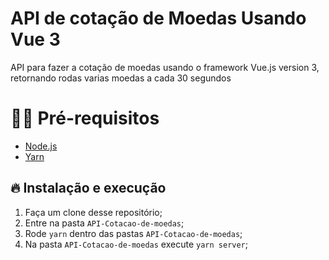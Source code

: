 # API de cotação de Moedas Usando Vue 3 
API para fazer a cotação de moedas usando o framework Vue.js version 3, retornando rodas varias moedas a cada 30 segundos

# ✋🏻 Pré-requisitos
- [Node.js](https://nodejs.org/en/)
- [Yarn](https://yarnpkg.com/pt-BR/docs/install)

## 🔥 Instalação e execução

1. Faça um clone desse repositório;
2. Entre na pasta `API-Cotacao-de-moedas`;
3. Rode `yarn` dentro das pastas `API-Cotacao-de-moedas`;
4. Na pasta `API-Cotacao-de-moedas` execute `yarn server`;



